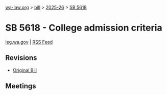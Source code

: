 [wa-law.org](/) > [bill](/bill/) > [2025-26](/bill/2025-26/) > [SB 5618](/bill/2025-26/sb/5618/)

# SB 5618 - College admission criteria
[leg.wa.gov](https://app.leg.wa.gov/billsummary?BillNumber=5618&Year=2025&Initiative=false) | [RSS Feed](./rss.xml)

## Revisions
* [Original Bill](1/)

## Meetings